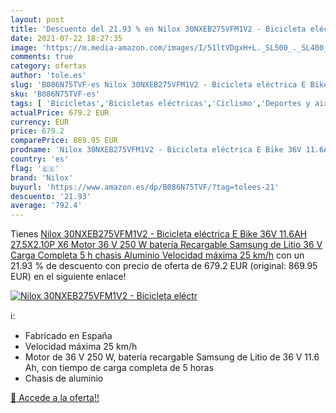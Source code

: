 ```yaml
---
layout: post
title: 'Descuento del 21.93 % en Nilox 30NXEB275VFM1V2 - Bicicleta eléctr'
date: 2021-07-22 18:27:35
image: 'https://m.media-amazon.com/images/I/51ltVDgxH+L._SL500_._SL400_.jpg'
comments: true
category: ofertas
author: 'tole.es'
slug: 'B086N75TVF-es Nilox 30NXEB275VFM1V2 - Bicicleta eléctrica E Bike 36V...'
sku: 'B086N75TVF-es'
tags: [ 'Bicicletas','Bicicletas eléctricas','Ciclismo','Deportes y aire libre','Ropa y equipo para deportes','bicicleta','nilox', ]
actualPrice: 679.2 EUR
currency: EUR
price: 679.2
comparePrice: 869.95 EUR
prodname: 'Nilox 30NXEB275VFM1V2 - Bicicleta eléctrica E Bike 36V 11.6AH 27.5X2.10P X6  Motor 36 V 250 W  batería Recargable Samsung de Litio 36 V  Carga Completa 5 h  chasis Aluminio  Velocidad máxima 25 km/h'
country: 'es'
flag: '🇪🇸'
brand: 'Nilox'
buyurl: 'https://www.amazon.es/dp/B086N75TVF/?tag=tolees-21'
descuento: '21.93'
average: '792.4'
---
```


Tienes [Nilox 30NXEB275VFM1V2 - Bicicleta eléctrica E Bike 36V 11.6AH 27.5X2.10P X6  Motor 36 V 250 W  batería Recargable Samsung de Litio 36 V  Carga Completa 5 h  chasis Aluminio  Velocidad máxima 25 km/h](https://www.amazon.es/dp/B086N75TVF/?tag=tolees-21) con un 21.93 % de descuento con precio de oferta de 679.2 EUR (original: 869.95 EUR) en el siguiente enlace!

[![Nilox 30NXEB275VFM1V2 - Bicicleta eléctr](https://m.media-amazon.com/images/I/51ltVDgxH+L._SL500_._SL400_.jpg)](https://www.amazon.es/dp/B086N75TVF/?tag=tolees-21)

ℹ️:

- Fabricado en España
- Velocidad máxima 25 km/h
- Motor de 36 V 250 W, batería recargable Samsung de Litio de 36 V 11.6 Ah, con tiempo de carga completa de 5 horas
- Chasis de aluminio

[🛒 Accede a la oferta!!](https://www.amazon.es/dp/B086N75TVF/?tag=tolees-21)
